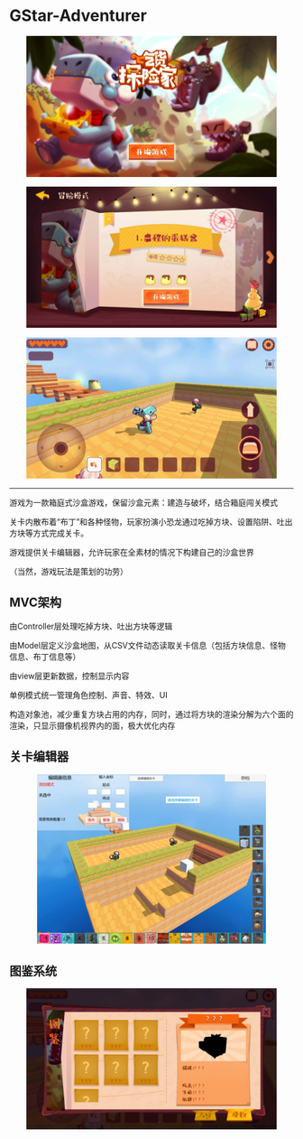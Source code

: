 # GStar-Adventurer

<div align=center>
  <img height="250" src="https://github.com/2585479524/git_pic/blob/master/GStar-Adventurer/logo.jpg"/>
  
  <img height="250" src="https://github.com/2585479524/git_pic/blob/master/GStar-Adventurer/ChooseLevel.jpg"/><br>
  
  <img height="250" src="https://github.com/2585479524/git_pic/blob/master/GStar-Adventurer/Level.jpg"/><br>
</div>

<hr>

游戏为一款箱庭式沙盒游戏，保留沙盒元素：建造与破坏，结合箱庭闯关模式

关卡内散布着“布丁”和各种怪物，玩家扮演小恐龙通过吃掉方块、设置陷阱、吐出方块等方式完成关卡。

游戏提供关卡编辑器，允许玩家在全素材的情况下构建自己的沙盒世界

（当然，游戏玩法是策划的功劳）

## MVC架构

由Controller层处理吃掉方块、吐出方块等逻辑

由Model层定义沙盒地图，从CSV文件动态读取关卡信息（包括方块信息、怪物信息、布丁信息等）

由view层更新数据，控制显示内容

单例模式统一管理角色控制、声音、特效、UI

构造对象池，减少重复方块占用的内存，同时，通过将方块的渲染分解为六个面的渲染，只显示摄像机视界内的面，极大优化内存

## 关卡编辑器

<div align=center>
  <img height="300" src="https://github.com/2585479524/git_pic/blob/master/GStar-Adventurer/Edit.jpg"/><br>
</div>

## 图鉴系统

<div align=center>
  <img height="250" src="https://github.com/2585479524/git_pic/blob/master/GStar-Adventurer/Illustration.jpg"/><br>
</div>
